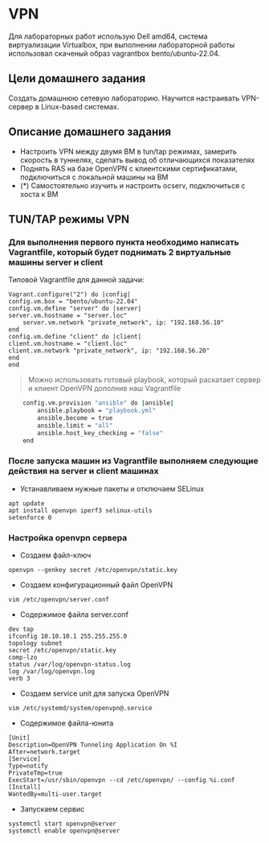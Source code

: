 # VPN
Для лабораторных работ использую Dell amd64, система виртуализации Virtualbox, при выполнении лабораторной работы использовал скаченый образ vagrantbox bento/ubuntu-22.04.

## Цели домашнего задания

Создать домашнюю сетевую лабораторию. Научится настраивать VPN-сервер в Linux-based системах.

## Описание домашнего задания
- Настроить VPN между двумя ВМ в tun/tap режимах, замерить скорость в туннелях, сделать вывод об отличающихся показателях
- Поднять RAS на базе OpenVPN с клиентскими сертификатами, подключиться с локальной машины на ВМ
- (*) Самостоятельно изучить и настроить ocserv, подключиться с хоста к ВМ

## TUN/TAP режимы VPN

### Для выполнения первого пункта необходимо написать Vagrantfile, который будет поднимать 2 виртуальные машины server и client

Типовой Vagrantfile для данной задачи:

```
Vagrant.configure("2") do |config|
config.vm.box = "bento/ubuntu-22.04"
config.vm.define "server" do |server|
server.vm.hostname = "server.loc"
  	server.vm.network "private_network", ip: "192.168.56.10"
end
config.vm.define "client" do |client|
client.vm.hostname = "client.loc"
client.vm.network "private_network", ip: "192.168.56.20"
end
end
```

> Можно использовать готовый playbook, который раскатает сервер и клиент OpenVPN дополнив наш Vagrantfile

```bash
    config.vm.provision "ansible" do |ansible|
        ansible.playbook = "playbook.yml"
        ansible.become = true
        ansible.limit = "all"
        ansible.host_key_checking = "false"
    end  
```

### После запуска машин из Vagrantfile выполняем следующие действия на server и client машинах

- Устанавливаем нужные пакеты и отключаем SELinux
```
apt update
apt install openvpn iperf3 selinux-utils
setenforce 0
```

### Настройка openvpn сервера

- Cоздаем файл-ключ 
```
openvpn --genkey secret /etc/openvpn/static.key
```

- Cоздаем конфигурационный файл OpenVPN 
```
vim /etc/openvpn/server.conf
```

- Содержимое файла server.conf
```
dev tap 
ifconfig 10.10.10.1 255.255.255.0 
topology subnet 
secret /etc/openvpn/static.key 
comp-lzo 
status /var/log/openvpn-status.log 
log /var/log/openvpn.log  
verb 3 
```
 
- Создаем service unit для запуска OpenVPN
 ```
vim /etc/systemd/system/openvpn@.service
```

- Содержимое файла-юнита
```
[Unit] 
Description=OpenVPN Tunneling Application On %I 
After=network.target 
[Service] 
Type=notify 
PrivateTmp=true 
ExecStart=/usr/sbin/openvpn --cd /etc/openvpn/ --config %i.conf 
[Install] 
WantedBy=multi-user.target
```

- Запускаем сервис 
```
systemctl start openvpn@server 
systemctl enable openvpn@server
```



